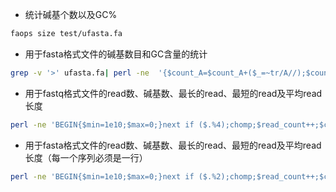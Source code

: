* 统计碱基个数以及GC%

```bash
faops size test/ufasta.fa
```

* 用于fasta格式文件的碱基数目和GC含量的统计

```bash
grep -v '>' ufasta.fa| perl -ne  '{$count_A=$count_A+($_=~tr/A//);$count_T=$count_T+($_=~tr/T//);$count_G=$count_G+($_=~tr/G//);$count_C=$count_C+($_=~tr/C//);$count_N=$count_N+($_=~tr/N//)};END{print qq{total count is },$count_A+$count_T+$count_G+$count_C+$count_N, qq{\nGC%:},($count_G+$count_C)/($count_A+$count_T+$count_G+$count_C+$cont_N),qq{\n} }'
```
 
* 用于fastq格式文件的read数、碱基数、最长的read、最短的read及平均read长度

```bash
perl -ne 'BEGIN{$min=1e10;$max=0;}next if ($.%4);chomp;$read_count++;$cur_length=length($_);$total_length+=$cur_length;$min=$min>$cur_length?$cur_length:$min;$max=$max<$cur_length?$cur_length:$max;END{print qq{Totally $read_count reads\nTotally $total_length bases\nMAX length is $max bp\nMIN length is $min bp \nMean length is },$total_length/$read_count,qq{ bp\n}}' ufasta.fq
```
 
* 用于fasta格式文件的read数、碱基数、最长的read、最短的read及平均read长度（每一个序列必须是一行）

```bash
perl -ne 'BEGIN{$min=1e10;$max=0;}next if ($.%2);chomp;$read_count++;$cur_length=length($_);$total_length+=$cur_length;$min=$min>$cur_length?$cur_length:$min;$max=$max<$cur_length?$cur_length:$max;END{print qq{Totally $read_count reads\nTotally $total_length bases\nMAX length is $max bp\nMIN length is $min bp \nMean length is },$total_length/$read_count,qq{ bp\n}}' ufasta.fa
```
